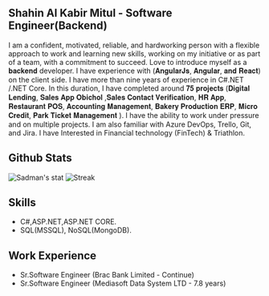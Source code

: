 ## Shahin Al Kabir Mitul - Software Engineer(Backend)
I am a confident, motivated, reliable, and hardworking person with a flexible approach to work and learning new skills, working on my initiative or as part of a team, with a commitment to succeed. Love to introduce myself as a 𝐛𝐚𝐜𝐤𝐞𝐧𝐝 developer. I have experience with (𝐀𝐧𝐠𝐮𝐥𝐚𝐫𝐉𝐬, 𝐀𝐧𝐠𝐮𝐥𝐚𝐫, 𝐚𝐧𝐝 𝐑𝐞𝐚𝐜𝐭) on the client side. I have more than nine years of experience in C#.NET /.NET Core. In this duration, I have completed around 𝟕𝟓 𝐩𝐫𝐨𝐣𝐞𝐜𝐭𝐬 (𝐃𝐢𝐠𝐢𝐭𝐚𝐥 𝐋𝐞𝐧𝐝𝐢𝐧𝐠, 𝐒𝐚𝐥𝐞𝐬 𝐀𝐩𝐩 𝐎𝐛𝐢𝐜𝐡𝐨𝐥 ,𝐒𝐚𝐥𝐞𝐬 𝐂𝐨𝐧𝐭𝐚𝐜𝐭 𝐕𝐞𝐫𝐢𝐟𝐢𝐜𝐚𝐭𝐢𝐨𝐧, 𝐇𝐑 𝐀𝐩𝐩, 𝐑𝐞𝐬𝐭𝐚𝐮𝐫𝐚𝐧𝐭 𝐏𝐎𝐒, 𝐀𝐜𝐜𝐨𝐮𝐧𝐭𝐢𝐧𝐠 𝐌𝐚𝐧𝐚𝐠𝐞𝐦𝐞𝐧𝐭, 𝐁𝐚𝐤𝐞𝐫𝐲 𝐏𝐫𝐨𝐝𝐮𝐜𝐭𝐢𝐨𝐧 𝐄𝐑𝐏, 𝐌𝐢𝐜𝐫𝐨 𝐂𝐫𝐞𝐝𝐢𝐭, 𝐏𝐚𝐫𝐤 𝐓𝐢𝐜𝐤𝐞𝐭 𝐌𝐚𝐧𝐚𝐠𝐞𝐦𝐞𝐧𝐭 ). I have the ability to work under pressure and on multiple projects. I am also familiar with Azure DevOps, Trello, Git, and Jira. I have Interested in Financial technology (FinTech) & Triathlon.

## Github Stats
![Sadman's stat](https://github-readme-stats.vercel.app/api?username=ShahinAlKabirMitul&show_icons=true&count_private=true)
![Streak](https://github-readme-streak-stats.herokuapp.com/?user=ShahinAlKabirMitul)

## Skills
* C#,ASP.NET,ASP.NET CORE.
* SQL(MSSQL), NoSQL(MongoDB).




## Work Experience
* Sr.Software Engineer (Brac Bank Limited - Continue)
* Sr.Software Engineer (Mediasoft Data System LTD - 7.8 years)





<!--
**ShahinAlKabirMitul/ShahinAlKabirMitul** is a ✨ _special_ ✨ repository because its `README.md` (this file) appears on your GitHub profile.

Here are some ideas to get you started:

- 🔭 I’m currently working on ... C#
- 🌱 I’m currently learning ...
- 👯 I’m looking to collaborate on ...
- 🤔 I’m looking for help with ...
- 💬 Ask me about ...
- 📫 How to reach me: ...
- 😄 Pronouns: ...
- ⚡ Fun fact: ...
-->
